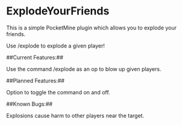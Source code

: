 # ExplodeYourFriends
This is a simple PocketMine plugin which allows you to explode your friends.

Use /explode <player> to explode a given player!

##Current Features:##

Use the command /explode as an op to blow up given players.

##Planned Features:##

Option to toggle the command on and off.

##Known Bugs:##

Explosions cause harm to other players near the target.

